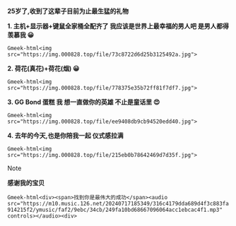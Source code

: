 **25岁了,收到了这辈子目前为止最生猛的礼物**

**1.  主机+显示器+键鼠全家桶全配齐了 我应该是世界上最幸福的男人吧 是男人都得羡慕我 😀**

`Gmeek-html<img src="https://img.000828.top/file/73c8722d6d25b3125492a.jpg">`

**2. 荷花(真花)+荷花(烟) 😀**

`Gmeek-html<img src="https://img.000828.top/file/778375e35b72ff81f7df7.jpg">`

**3. GG Bond 蛋糕 我 想一直做你的英雄 不止是童话里 😍**

`Gmeek-html<img src="https://img.000828.top/file/ee9408db9cb94520edd40.jpg">`

**4. 去年的今天,也是你陪我一起 仪式感拉满**

`Gmeek-html<img src="https://img.000828.top/file/215eb0b78642469d7d35f.jpg">`

> [!NOTE]
> **感谢我的宝贝**

`Gmeek-html<div><span>找到你是最伟大的成功</span><audio src="https://m10.music.126.net/20240717185349/316c4179dda689d4f3c883fa914215f2/ymusic/faf2/9ebc/34cb/249fa10bd68667096064acc1ebcac4f1.mp3" controls></audio><div>`


<!-- ##{"timestamp":1672675200}## -->
